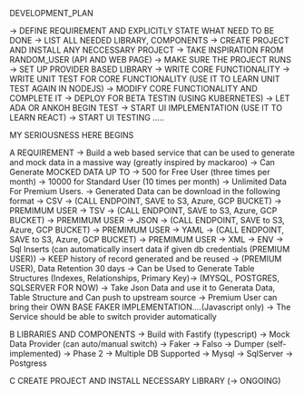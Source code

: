 DEVELOPMENT_PLAN

-> DEFINE REQUIREMENT AND EXPLICITLY STATE WHAT NEED TO BE DONE
-> LIST ALL NEEDED LIBRARY, COMPONENTS
-> CREATE PROJECT AND INSTALL ANY NECCESSARY PROJECT
-> TAKE INSPIRATION FROM RANDOM_USER (API AND WEB PAGE)
-> MAKE SURE THE PROJECT RUNS
-> SET UP PROVIDER BASED LIBRARY
-> WRITE CORE FUNCTIONALITY
-> WRITE UNIT TEST FOR CORE FUNCTIONALITY (USE IT TO LEARN UNIT TEST AGAIN IN NODEJS)
-> MODIFY CORE FUNCTIONALITY AND COMPLETE IT
-> DEPLOY FOR BETA TESTIN (USING KUBERNETES)
-> LET ADA OR ANKOH BEGIN TEST
-> START UI IMPLEMENTATION (USE IT TO LEARN REACT)
-> START UI TESTING .....

MY SERIOUSNESS HERE BEGINS

A   REQUIREMENT 
    -> Build a web based service that can be used to generate and mock data in a massive way (greatly inspired by mackaroo)
    -> Can Generate MOCKED DATA UP TO
            -> 500 for Free User (three times per month)
            -> 10000 for Standard User (10 times per month)
            ->  Unlimited Data For Premium Users.
    -> Generated Data can be download in the following format
            -> CSV -> (CALL ENDPOINT, SAVE to S3, Azure, GCP BUCKET) -> PREMIMUM USER
            -> TSV -> (CALL ENDPOINT, SAVE to S3, Azure, GCP BUCKET) -> PREMIMUM USER
            -> JSON -> (CALL ENDPOINT, SAVE to S3, Azure, GCP BUCKET) -> PREMIMUM USER
            -> YAML -> (CALL ENDPOINT, SAVE to S3, Azure, GCP BUCKET) -> PREMIMUM USER
            -> XML
            -> ENV
            -> Sql Inserts (can automatically insert data if given db credentials (PREMIUM USER))
        -> KEEP history of record generated and be reused -> (PREMIUM USER), Data Retention 30 days
        -> Can be Used to Generate Table Structures (Indexes, Relationships, Primary Key)-> (MYSQL, POSTGRES, SQLSERVER FOR NOW)
        -> Take Json Data and use it to Generata Data, Table Structure and Can push to upstream source
        -> Premium User can bring their OWN BASE FAKER IMPLEMENTATION....(Javascript only)
        -> The Service should be able to switch provider automatically

B   LIBRARIES AND COMPONENTS
    -> Build with Fastify (typescript)
    -> Mock Data Provider (can auto/manual switch)
        -> Faker
        -> Falso
        -> Dumper (self-implemented) -> Phase 2
    -> Multiple DB Supported
        -> Mysql
        -> SqlServer
        -> Postgress

C   CREATE PROJECT AND INSTALL NECESSARY LIBRARY (-> ONGOING)